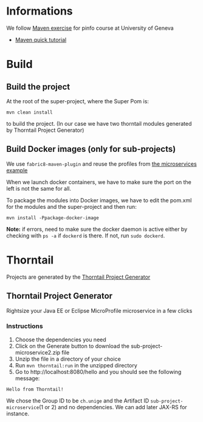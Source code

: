 # Informations
We follow [Maven exercise](https://github.com/PInfo-2020/Exercises/tree/master/maven) for pinfo course at University of Geneva

* [Maven quick tutorial](https://maven.apache.org/guides/getting-started/maven-in-five-minutes.html)
# Build

## Build the project
At the root of the super-project, where the Super Pom is:
```
mvn clean install
```
to build the project. (In our case we have two thorntail modules generated by Thorntail Project Generator)

## Build Docker images (only for sub-projects)

We use `fabric8-maven-plugin` and reuse the profiles from [the microservices example](https://github.com/hostettler/microservices/blob/master/pom.xml)

When we launch docker containers, we have to make sure the port on the left is not the same for all.

To package the modules into Docker images, we have to edit the pom.xml for the modules and the super-project and then run:
```
mvn install -Ppackage-docker-image
```
**Note:** if errors, need to make sure the docker daemon is active either by checking with `ps -a` if `dockerd` is there. If not, run `sudo dockerd`.


# Thorntail

Projects are generated by the [Thorntail Project Generator](https://thorntail.io/generator/)


## Thorntail Project Generator
Rightsize your Java EE or Eclipse MicroProfile microservice in a few clicks

### Instructions

1. Choose the dependencies you need
2. Click on the Generate button to download the sub-project-microservice2.zip file
3. Unzip the file in a directory of your choice
4. Run `mvn thorntail:run` in the unzipped directory
5. Go to http://localhost:8080/hello and you should see the following message:
```
Hello from Thorntail!
```

We chose the Group ID to be `ch.unige` and the Artifact ID `sub-project-microservice`(1 or 2) and no dependencies.
We can add later JAX-RS for instance.

